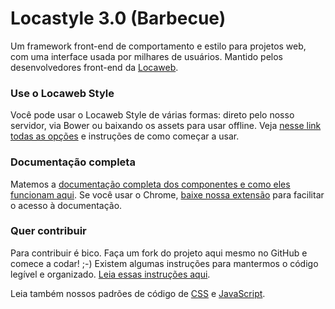 # Locastyle 3.0 (Barbecue)
Um framework front-end de comportamento e estilo para projetos web, com uma interface usada por milhares de usuários. Mantido pelos desenvolvedores front-end da [Locaweb](http://locaweb.com.br/).

### Use o Locaweb Style
Você pode usar o Locaweb Style de várias formas: direto pelo nosso servidor, via Bower ou baixando os assets para usar offline. Veja [nesse link todas as opções](http://locaweb.github.io/locawebstyle/documentacao/introducao/downloads/) e instruções de como começar a usar.

### Documentação completa
Matemos a [documentação completa dos componentes e como eles funcionam aqui](http://locaweb.github.io/locawebstyle/documentacao/introducao/). Se você usar o Chrome, [baixe nossa extensão](http://locaweb.github.io/locawebstyle/documentacao/introducao/chrome/) para facilitar o acesso à documentação.

### Quer contribuir
Para contribuir é bico. Faça um fork do projeto aqui mesmo no GitHub e comece a codar! ;-)
Existem algumas instruções para mantermos o código legível e organizado. [Leia essas instruções aqui](http://locaweb.github.io/locawebstyle/documentacao/introducao/contribua/).

Leia também nossos padrões de código de [CSS](http://locaweb.github.io/locawebstyle/documentacao/praticas/css/) e [JavaScript](http://locaweb.github.io/locawebstyle/documentacao/praticas/javascript/).
